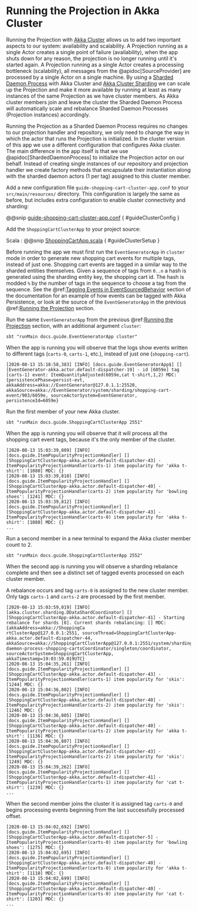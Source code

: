 # Running the Projection in Akka Cluster

Running the Projection with [Akka Cluster](https://doc.akka.io/docs/akka/current/typed/cluster.html) allows us to add two important aspects to our system: availability and scalability.
A Projection running as a single Actor creates a single point of failure (availability), when the app shuts down for any reason, the projection is no longer running until it's started again.
A Projection running as a single Actor creates a processing bottleneck (scalability), all messages from the @apidoc[SourceProvider] are processed by a single Actor on a single machine.
By using a [Sharded Daemon Process](https://doc.akka.io/docs/akka/current/typed/cluster-sharded-daemon-process.html#sharded-daemon-process) with Akka Cluster and [Akka Cluster Sharding](https://doc.akka.io/docs/akka/current/typed/cluster-sharding.html) we can scale up the Projection and make it more available by running at least as many instances of the same Projection as we have cluster members.
As Akka cluster members join and leave the cluster the Sharded Daemon Process will automatically scale and rebalance Sharded Daemon Processes (Projection instances) accordingly.

Running the Projection as a Sharded Daemon Process requires no changes to our projection handler and repository, we only need to change the way in which the actor that runs the Projection is initialized.
In the cluster version of this app we use a different configuration that configures Akka cluster.
The main difference in the app itself is that we use @apidoc[ShardedDaemonProcess] to initialize the Projection actor on our behalf.
Instead of creating single instances of our repository and projection handler we create factory methods that encapsulate their instantiation along with the sharded daemon actors (1 per tag) assigned to this cluster member.

Add a new configuration file `guide-shopping-cart-cluster-app.conf` to your `src/main/resources/` directory.
This configuration is largely the same as before, but includes extra configuration to enable cluster connectivity and sharding:

@@snip [guide-shopping-cart-cluster-app.conf](/examples/src/test/resources/guide-shopping-cart-cluster-app.conf) { #guideClusterConfig }

Add the `ShoppingCartClusterApp` to your project source:

Scala
:  @@snip [ShoppingCartApp.scala](/examples/src/test/scala/docs/guide/ShoppingCartApp.scala) { #guideClusterSetup }
    
Before running the app we must first run the `EventGeneratorApp` in `cluster` mode in order to generate new shopping cart events for multiple tags, instead of just one.
Shopping cart events are tagged in a similar way to the sharded entities themselves.
Given a sequence of tags from `0..n` a hash is generated using the sharding entity key, the shopping cart id.
The hash is modded `%` by the number of tags in the sequence to choose a tag from the sequence.
See the @ref:[Tagging Events in EventSourcedBehavior](../running.md#tagging-events-in-eventsourcedbehavior) section of the documentation for an example of how events can be tagged with Akka Persistence, or look at the source of the `EventGeneratorApp` in the previous @ref:[Running the Projection](running.md) section.

Run the same `EventGeneratorApp` from the previous @ref:[Running the Projection](running.md) section, with an additional argument `cluster`:

<!-- run from repo:
sbt "examples/test:runMain docs.guide.EventGeneratorApp cluster"
-->
```shell
sbt "runMain docs.guide.EventGeneratorApp cluster"
```

When the app is running you will observe that the logs show events written to different tags (`carts-0`, `carts-1`, etc.), instead of just one (`shopping-cart`).

```
[2020-08-13 15:18:58,383] [INFO] [docs.guide.EventGeneratorApp$] [] [EventGenerator-akka.actor.default-dispatcher-19] - id [6059e] tag [carts-1] event: ItemQuantityAdjusted(6059e,cat t-shirt,1,2) MDC: {persistencePhase=persist-evt, akkaAddress=akka://EventGenerator@127.0.1.1:25520, akkaSource=akka://EventGenerator/system/sharding/shopping-cart-event/903/6059e, sourceActorSystem=EventGenerator, persistenceId=6059e}
```

Run the first member of your new Akka cluster.

<!-- run from repo:
sbt "examples/test:runMain docs.guide.ShoppingCartClusterApp 2551"
-->
```shell
sbt "runMain docs.guide.ShoppingCartClusterApp 2551"
```

When the app is running you will observe that it will process all the shopping cart event tags, because it's the only member of the cluster.

```
[2020-08-13 15:03:39,809] [INFO] [docs.guide.ItemPopularityProjectionHandler] [] [ShoppingCartClusterApp-akka.actor.default-dispatcher-43] - ItemPopularityProjectionHandler(carts-1) item popularity for 'akka t-shirt': [1080] MDC: {}   
[2020-08-13 15:03:39,810] [INFO] [docs.guide.ItemPopularityProjectionHandler] [] [ShoppingCartClusterApp-akka.actor.default-dispatcher-40] - ItemPopularityProjectionHandler(carts-2) item popularity for 'bowling shoes': [1241] MDC: {}  
[2020-08-13 15:03:39,812] [INFO] [docs.guide.ItemPopularityProjectionHandler] [] [ShoppingCartClusterApp-akka.actor.default-dispatcher-43] - ItemPopularityProjectionHandler(carts-0) item popularity for 'akka t-shirt': [1080] MDC: {}
...
```

Run a second member in a new terminal to expand the Akka cluster member count to 2.

<!-- run from repo:
sbt "examples/test:runMain docs.guide.ShoppingCartClusterApp 2552"
-->
```shell
sbt "runMain docs.guide.ShoppingCartClusterApp 2552"
```

When the second app is running you will observe a sharding rebalance complete and then see a distinct set of tagged events processed on each cluster member.

A rebalance occurs and tag `carts-0` is assigned to the new cluster member. 
Only tags `carts-1` and `carts-2` are processed by the first member.

```
[2020-08-13 15:03:59,019] [INFO] [akka.cluster.sharding.DDataShardCoordinator] [] [ShoppingCartClusterApp-akka.actor.default-dispatcher-41] - Starting rebalance for shards [0]. Current shards rebalancing: [] MDC: {akkaAddress=akka://ShoppingCa
rtClusterApp@127.0.0.1:2551, sourceThread=ShoppingCartClusterApp-akka.actor.default-dispatcher-44, akkaSource=akka://ShoppingCartClusterApp@127.0.0.1:2551/system/sharding/sharded-daemon-process-shopping-cartsCoordinator/singleton/coordinator, 
sourceActorSystem=ShoppingCartClusterApp, akkaTimestamp=19:03:59.019UTC}                                                                                                                                                                           
[2020-08-13 15:04:35,261] [INFO] [docs.guide.ItemPopularityProjectionHandler] [] [ShoppingCartClusterApp-akka.actor.default-dispatcher-43] - ItemPopularityProjectionHandler(carts-1) item popularity for 'skis': [1244] MDC: {}           
[2020-08-13 15:04:36,802] [INFO] [docs.guide.ItemPopularityProjectionHandler] [] [ShoppingCartClusterApp-akka.actor.default-dispatcher-40] - ItemPopularityProjectionHandler(carts-2) item popularity for 'skis': [1246] MDC: {}           
[2020-08-13 15:04:36,805] [INFO] [docs.guide.ItemPopularityProjectionHandler] [] [ShoppingCartClusterApp-akka.actor.default-dispatcher-40] - ItemPopularityProjectionHandler(carts-2) item popularity for 'akka t-shirt': [1136] MDC: {}   
[2020-08-13 15:04:36,807] [INFO] [docs.guide.ItemPopularityProjectionHandler] [] [ShoppingCartClusterApp-akka.actor.default-dispatcher-43] - ItemPopularityProjectionHandler(carts-2) item popularity for 'skis': [1249] MDC: {}           
[2020-08-13 15:04:39,262] [INFO] [docs.guide.ItemPopularityProjectionHandler] [] [ShoppingCartClusterApp-akka.actor.default-dispatcher-41] - ItemPopularityProjectionHandler(carts-1) item popularity for 'cat t-shirt': [1239] MDC: {}                  
...
```

When the second member joins the cluster it is assigned tag `carts-0` and begins processing events beginning from the last successfully processed offset.

```
[2020-08-13 15:04:02,692] [INFO] [docs.guide.ItemPopularityProjectionHandler] [] [ShoppingCartClusterApp-akka.actor.default-dispatcher-5] - ItemPopularityProjectionHandler(carts-0) item popularity for 'bowling shoes': [1275] MDC: {}   
[2020-08-13 15:04:02,695] [INFO] [docs.guide.ItemPopularityProjectionHandler] [] [ShoppingCartClusterApp-akka.actor.default-dispatcher-40] - ItemPopularityProjectionHandler(carts-0) item popularity for 'akka t-shirt': [1110] MDC: {}   
[2020-08-13 15:04:02,699] [INFO] [docs.guide.ItemPopularityProjectionHandler] [] [ShoppingCartClusterApp-akka.actor.default-dispatcher-40] - ItemPopularityProjectionHandler(carts-0) item popularity for 'cat t-shirt': [1203] MDC: {}
...
```
